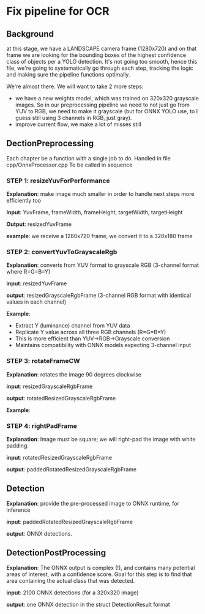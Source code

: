 # Fix pipeline for OCR

## Background
at this stage, we have a LANDSCAPE camera frame (1280x720) and on that frame we are looking for the bounding boxes of the highest confidence class of objects per a YOLO detection.
It's not going too smooth, hence this file, we're going to systematically go through each step, tracking the logic and making sure the pipeline functions optimally. 

We're almost there.  We will want to take 2 more steps: 
* we have a new weights model, which was trained on 320x320 grayscale images. So in our preprocessing pipeline we need to not  just go from YUV to RGB, we need to make it grayscale (but for ONNX YOLO use, to I guess still using 3 channels in RGB, just gray). 
* improve current flow, we make a lot of misses still

## DectionPreprocessing
Each chapter be a function with a single job to do. 
Handled in file cpp/OnnxProcessor.cpp
To be called in sequence

### STEP 1: resizeYuvForPerformance
**Explanation**: make image much smaller in order to handle next steps more efficiently too

**Input**: YuvFrame, frameWidth, frameHeight, targetWidth, targetHeight

**Output**: resizedYuvFrame

**example**: 
we receive a 1280x720 frame, we convert it to a 320x180 frame


### STEP 2: convertYuvToGrayscaleRgb
**Explanation**: converts from YUV format to grayscale RGB (3-channel format where R=G=B=Y)

**input**: resizedYuvFrame 

**output**: resizedGrayscaleRgbFrame (3-channel RGB format with identical values in each channel)

**Example**: 
- Extract Y (luminance) channel from YUV data
- Replicate Y value across all three RGB channels (R=G=B=Y)
- This is more efficient than YUV→RGB→Grayscale conversion
- Maintains compatibility with ONNX models expecting 3-channel input 

### STEP 3: rotateFrameCW
**Explanation**: rotates the image 90 degrees clockwise

**input**: resizedGrayscaleRgbFrame 

**output**: rotatedResizedGrayscaleRgbFrame

**Example**: 

### STEP 4: rightPadFrame
**Explanation**: Image must be square; we will right-pad the image with white padding. 

**input**: rotatedResizedGrayscaleRgbFrame 

**output**: paddedRotatedResizedGrayscaleRgbFrame

## Detection
**Explanation**: provide the pre-processed image to ONNX runtime, for inference

**input**: paddedRotatedResizedGrayscaleRgbFrame 

**output**: ONNX detections. 


## DetectionPostProcessing
**Explanation**: The ONNX output is complex (!), and contains many potential areas of interest, with a confidence score. Goal for this step is to find that area containing the actual class that was detected. 

**input**: 2100 ONNX detections (for a 320x320 image)

**output**: one ONNX detection in the struct DetectionResult format

